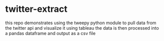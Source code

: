 # twitter-extract
this repo demonstrates using the tweepy python module to pull data from the twitter api and visualize it using tableau
the data is then processed into a pandas dataframe and output as a csv file 
